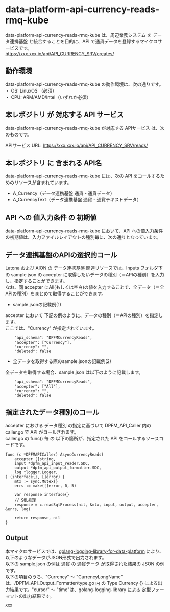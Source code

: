 # data-platform-api-currency-reads-rmq-kube

data-platform-api-currency-reads-rmq-kube は、周辺業務システム を データ連携基盤 と統合することを目的に、API で通貨データを登録するマイクロサービスです。  
https://xxx.xxx.io/api/API_CURRENCY_SRV/creates/

## 動作環境

data-platform-api-currency-reads-rmq-kube の動作環境は、次の通りです。  
・ OS: LinuxOS （必須）  
・ CPU: ARM/AMD/Intel（いずれか必須）  


## 本レポジトリ が 対応する API サービス
data-platform-api-currency-reads-rmq-kube が対応する APIサービス は、次のものです。

APIサービス URL: https://xxx.xxx.io/api/API_CURRENCY_SRV/reads/

## 本レポジトリ に 含まれる API名
data-platform-api-currency-reads-rmq-kube には、次の API をコールするためのリソースが含まれています。  

* A_Currency（データ連携基盤 通貨 - 通貨データ）
* A_CurrencyText（データ連携基盤 通貨 - 通貨テキストデータ）
 

## API への 値入力条件 の 初期値
data-platform-api-currency-reads-rmq-kube において、API への値入力条件の初期値は、入力ファイルレイアウトの種別毎に、次の通りとなっています。  

## データ連携基盤のAPIの選択的コール

Latona および AION の データ連携基盤 関連リソースでは、Inputs フォルダ下の sample.json の accepter に取得したいデータの種別（＝APIの種別）を入力し、指定することができます。  
なお、同 accepter にAll(もしくは空白)の値を入力することで、全データ（＝全APIの種別）をまとめて取得することができます。  

* sample.jsonの記載例(1)  

accepter において 下記の例のように、データの種別（＝APIの種別）を指定します。  
ここでは、"Currency" が指定されています。    
  
```
	"api_schema": "DPFMCurrencyReads",
	"accepter": ["Currency"],
	"currency": "",
	"deleted": false
```
  
* 全データを取得する際のsample.jsonの記載例(2)  

全データを取得する場合、sample.json は以下のように記載します。  

```
	"api_schema": "DPFMCurrencyReads",
	"accepter": ["All"],
	"currency": "",
	"deleted": false
```

## 指定されたデータ種別のコール

accepter における データ種別 の指定に基づいて DPFM_API_Caller 内の caller.go で API がコールされます。  
caller.go の func() 毎 の 以下の箇所が、指定された API をコールするソースコードです。  

```
func (c *DPFMAPICaller) AsyncCurrencyReads(
	accepter []string,
	input *dpfm_api_input_reader.SDC,
	output *dpfm_api_output_formatter.SDC,
	log *logger.Logger,
) (interface{}, []error) {
	mtx := sync.Mutex{}
	errs := make([]error, 0, 5)

	var response interface{}
	// SQL処理
	response = c.readSqlProcess(nil, &mtx, input, output, accepter, &errs, log)

	return response, nil
}
```

## Output  
本マイクロサービスでは、[golang-logging-library-for-data-platform](https://github.com/latonaio/golang-logging-library-for-data-platform) により、以下のようなデータがJSON形式で出力されます。  
以下の sample.json の例は 通貨 の 通貨データ が取得された結果の JSON の例です。  
以下の項目のうち、"Currency" ～ "CurrencyLongName" は、/DPFM_API_Output_Formatter/type.go 内 の Type Currency {} による出力結果です。"cursor" ～ "time"は、golang-logging-library による 定型フォーマットの出力結果です。  

```
XXX
```

